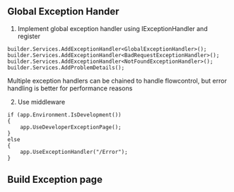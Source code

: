 
## Global Exception Hander

1. Implement global exception handler using IExceptionHandler and register

```
builder.Services.AddExceptionHandler<GlobalExceptionHandler>();
builder.Services.AddExceptionHandler<BadRequestExceptionHandler>();
builder.Services.AddExceptionHandler<NotFoundExceptionHandler>();
builder.Services.AddProblemDetails();
```

Multiple exception handlers can be chained to handle flowcontrol, but error handling is better for performance reasons

2. Use middleware

```
if (app.Environment.IsDevelopment())
{
    app.UseDeveloperExceptionPage();
}
else
{
    app.UseExceptionHandler("/Error");
}
```

## Build Exception page